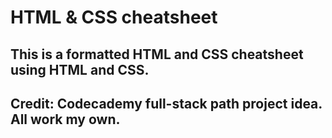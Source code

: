 # HTML & CSS cheatsheet

## This is a formatted HTML and CSS cheatsheet using HTML and CSS. 

## Credit: Codecademy full-stack path project idea. All work my own. 

